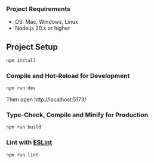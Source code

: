 ### Project Requirements

- OS: Mac, Windows, Linux
- Node.js 20.x or higher

## Project Setup

```sh
npm install
```

### Compile and Hot-Reload for Development

```sh
npm run dev
```

Then open http://localhost:5173/

### Type-Check, Compile and Minify for Production

```sh
npm run build
```

### Lint with [ESLint](https://eslint.org/)

```sh
npm run lint
```
